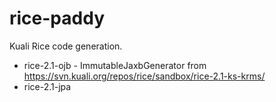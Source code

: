 # rice-paddy
Kuali Rice code generation.

* rice-2.1-ojb - ImmutableJaxbGenerator from https://svn.kuali.org/repos/rice/sandbox/rice-2.1-ks-krms/ 
* rice-2.1-jpa 